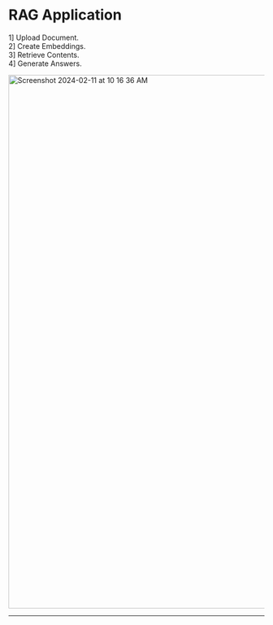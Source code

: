 # RAG Application

1] Upload Document.<br>
2] Create Embeddings.<br>
3] Retrieve Contents.<br>
4] Generate Answers.

<img width="1049" alt="Screenshot 2024-02-11 at 10 16 36 AM" src="https://github.com/RATHOD-SHUBHAM/GenAI-2/assets/58945964/a71c8003-78ad-4ddc-b8b2-3b9ed15b9253">

---
